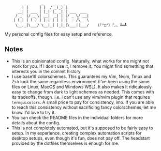 ```
         _       _    __ _ _
        | |     | |  / _(_) |
      __| | ___ | |_| |_ _| | ___  ___
     / _` |/ _ \| __|  _| | |/ _ \/ __|
    | (_| | (_) | |_| | | | |  __/\__ \
     \__,_|\___/ \__|_| |_|_|\___||___/    (╯°□°）╯︵ ┻━┻
```

My personal config files for easy setup and reference.

## Notes
- This is an opinionated config. Naturally, what works for me might not work for you. If I don't use it, I remove it. You might find something that interests you in the commit history.
- I use base16 colorschemes. This guarantees my Vim, Nvim, Tmux and Zsh look the same regardless environment (I've been using the same files on Linux, MacOS and Windows WSL). It also makes it ridiculously easy to change from dark to light schemes as needed. This comes with its tradeoffs, though. i.e. I can't use any vim/nvim plugin that requires `termguicolors`. A small price to pay for consistency, imo. If you are able to reach this consistency without sacrificing fancy colorschemes, let me know. I'd love to try it.
- You can check the README files in the individual folders for more details about the config.
- This is not completely automated, but it's supposed to be fairly easy to setup. In my experience, creating complex automation scripts for desktop setups, even though it's fun, does not pay off. The headstart provided by the dotfiles themselves is enough for me.


